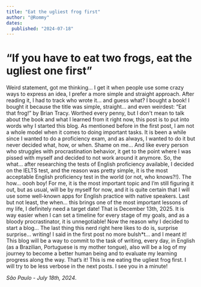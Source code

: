 ```yaml
---
title: "Eat the ugliest frog first"
author: "@Rommy"
dates:
  published: "2024-07-18"
---
```


# “If you have to eat two frogs, eat the ugliest one first”

Weird statement, got me thinking…
I get it when people use some crazy ways to express an idea, I prefer a more simple and straight approach.
After reading it, I had to track who wrote it… and guess what? I bought a book!
I bought it because the title was simple, straight… and even weirdest: “Eat that frog!” by Brian Tracy.
Worthed every penny, but I don't mean to talk about the book and what I learned from it right now, this post is to put into words why I started this blog.
As mentioned before in the first post, I am not a whole model when it comes to doing important tasks.
It is been a while since I wanted to do a proficiency exam, and as always, I wanted to do it but never decided what, how, or when. Shame on me…
And like every person who struggles with procrastination behavior, it get to the point where I was pissed with myself and decided to not work around it anymore.
So, the what... after researching the tests of English proficiency available, I decided on the IELTS test, and the reason was pretty simple, it is the most acceptable English proficiency test in the world (or not, who knows?!).
The how… oooh boy! For me, it is the most important topic and I’m still figuring it out, but as usual, will be by myself for now, and it is quite certain that I will use some well-known apps for English practice with native speakers.
Last but not least, the when... this brings one of the most important lessons of my life, I definitely need a target date!
That is December 13th, 2025.
It is way easier when I can set a timeline for every stage of my goals, and as a bloody procrastinator, it is unnegotiable!
Now the reason why I decided to start a blog... 
The last thing this nerd right here likes to do is, surprise surprise... writing!
I said in the first post no more bulsh*t... and I meant it!
This blog will be a way to commit to the task of writing, every day, in English (as a Brazilian, Portuguese is my mother tongue), also will be a log of my journey to become a better human being and to evaluate my learning progress along the way.
That’s it! This is me eating the ugliest frog first.
I will try to be less verbose in the next posts.
I see you in a minute!

_São Paulo - July 18th, 2024_.
